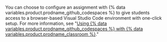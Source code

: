 You can choose to configure an assignment with {% data variables.product.prodname_github_codespaces %} to give students access to a browser-based Visual Studio Code environment with one-click setup. For more information, see "[Using {% data variables.product.prodname_github_codespaces %} with {% data variables.product.prodname_classroom %}](/education/manage-coursework-with-github-classroom/integrate-github-classroom-with-an-ide/using-github-codespaces-with-github-classroom)."
